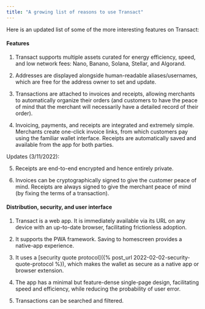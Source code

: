 ```yaml
---
title: "A growing list of reasons to use Transact"
---
```


Here is an updated list of some of the more interesting features on Transact:


#### Features

1. Transact supports multiple assets curated for energy efficiency, speed, and low network fees: Nano, Banano, Solana, Stellar, and Algorand.

2. Addresses are displayed alongside human-readable aliases/usernames, which are free for the address owner to set and update.

3. Transactions are attached to invoices and receipts, allowing merchants to automatically organize their orders (and customers to have the peace of mind that the merchant will necessarily have a detailed record of their order).

4. Invoicing, payments, and receipts are integrated and extremely simple. Merchants create one-click invoice links, from which customers pay using the familiar wallet interface. Receipts are automatically saved and available from the app for both parties.

Updates (3/11/2022):

5. Receipts are end-to-end encrypted and hence entirely private.

6. Invoices can be cryptographically signed to give the customer peace of mind. Receipts are always signed to give the merchant peace of mind (by fixing the terms of a transaction).


#### Distribution, security, and user interface

1. Transact is a web app. It is immediately available via its URL on any device with an up-to-date browser, facilitating frictionless adoption.

2. It supports the PWA framework. Saving to homescreen provides a native-app experience.

3. It uses a [security quote protocol]({% post_url 2022-02-02-security-quote-protocol %}), which makes the wallet as secure as a native app or browser extension.

4. The app has a minimal but feature-dense single-page design, facilitating speed and efficiency, while reducing the probability of user error.

5. Transactions can be searched and filtered.
